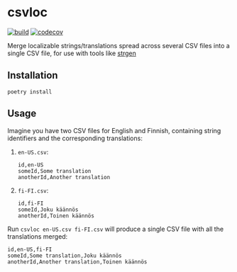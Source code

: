 # csvloc

[![build](https://github.com/jmp/csvloc/actions/workflows/build.yml/badge.svg)](https://github.com/jmp/csvloc/actions/workflows/build.yml)
[![codecov](https://codecov.io/gh/jmp/csvloc/branch/master/graph/badge.svg?token=MEIHEJBWN9)](https://codecov.io/gh/jmp/csvloc)

Merge localizable strings/translations spread across several
CSV files into a single CSV file, for use with tools like
[strgen][strgen]

## Installation

    poetry install

## Usage

Imagine you have two CSV files for English and Finnish,
containing string identifiers and the corresponding translations:

1. `en-US.csv`:
   ```
   id,en-US
   someId,Some translation
   anotherId,Another translation
   ```
2. `fi-FI.csv`:
   ```
   id,fi-FI
   someId,Joku käännös
   anotherId,Toinen käännös
   ```

Run `csvloc en-US.csv fi-FI.csv` will produce a single
CSV file with all the translations merged:

    id,en-US,fi-FI
    someId,Some translation,Joku käännös
    anotherId,Another translation,Toinen käännös

[strgen]: https://github.com/daisuke-t-jp/strgen
